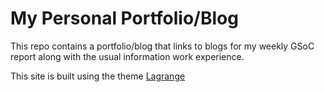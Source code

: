 # My Personal Portfolio/Blog

This repo contains a portfolio/blog that links to blogs for my weekly GSoC report along with the usual information work experience.

This site is built using the theme [Lagrange](https://github.com/LeNPaul/Lagrange/)